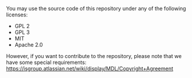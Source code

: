 You may use the source code of this repository under any of the following licenses:

- GPL 2
- GPL 3
- MIT
- Apache 2.0

However, if you want to contribute to the repository, please note that we have some special requirements: https://isgroup.atlassian.net/wiki/display/MDL/Copyright+Agreement

